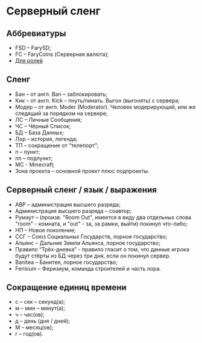 # Серверный сленг

## Аббревиатуры

- FSD – FarySD;
- FC – FaryCoins (Серверная валюта);
- [Для ролей](../guideline/discord/roles.md#роль-должность)

## Сленг

- Бан – от англ. Ban – заблокировать;
- Кик – от англ. Kick – пнуть/пинать. Выгон (выгонять) с сервера;
- Модер – от англ. Moder (Moderator). Человек модерирующий, или же следящий за порядком на сервере;
- ЛС – Личные Сообщения;
- ЧС – Чёрный Список;
- БД – База Данных;
- Лор – история, легенда;
- ТП – сокращение от “телепорт”;
- п – пункт;
- пп – подпункт;
- MC - Minecraft;
- Зона проекта – основной проект плюс подпроекты.

## Серверный сленг / язык / выражения

- АВР – администрация высшего разряда;
- Администрация высшего разряда – соавтор;
- Румаут – (произв. "Room Out", имеется в виду два отдельных слова "room" - комната, и "out" - за, за рамки, выйти) покинул что-либо;
- НП – Новое поколение;
- ССГ – Союз Социальных Государств, лорное государство;
- Альянс – Дальние Земли Альянса, лорное государство;
- Правило “Трёх-дневка” - правило гласит о том, что данные игрока будут стёрты из БД через три дня, если он покинул сервер.
- Banitea – Банитея, лорное государство;
- Ferisium – Феризиум, команда строителей и часть лора.

## Сокращение единиц времени

- с – сек – секунд(а);
- м – мин – минут(а);
- ч – час(ов);
- д – день (дня / дней);
- М – месяц(ов);
- г – год(ов).
